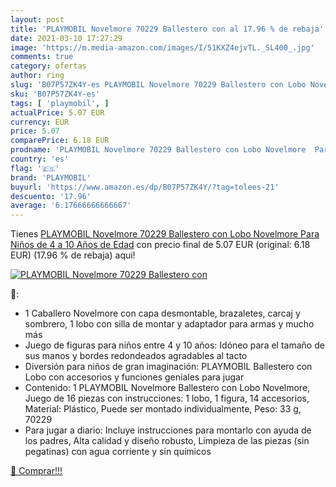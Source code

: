 ```yaml
---
layout: post
title: 'PLAYMOBIL Novelmore 70229 Ballestero con al 17.96 % de rebaja'
date: 2021-03-10 17:27:29
image: 'https://m.media-amazon.com/images/I/51KXZ4ejvTL._SL400_.jpg'
comments: true
category: ofertas
author: ring
slug: 'B07P57ZK4Y-es PLAYMOBIL Novelmore 70229 Ballestero con Lobo Novelmore...'
sku: 'B07P57ZK4Y-es'
tags: [ 'playmobil', ]
actualPrice: 5.07 EUR
currency: EUR
price: 5.07
comparePrice: 6.18 EUR
prodname: 'PLAYMOBIL Novelmore 70229 Ballestero con Lobo Novelmore  Para Niños de 4 a 10 Años de Edad'
country: 'es'
flag: '🇪🇸'
brand: 'PLAYMOBIL'
buyurl: 'https://www.amazon.es/dp/B07P57ZK4Y/?tag=tolees-21'
descuento: '17.96'
average: '6.17666666666667'
---
```


Tienes [PLAYMOBIL Novelmore 70229 Ballestero con Lobo Novelmore  Para Niños de 4 a 10 Años de Edad](https://www.amazon.es/dp/B07P57ZK4Y/?tag=tolees-21) con precio final de  5.07 EUR (original: 6.18 EUR) (17.96 %  de rebaja) aqui!

[![PLAYMOBIL Novelmore 70229 Ballestero con](https://m.media-amazon.com/images/I/51KXZ4ejvTL._SL400_.jpg)](https://www.amazon.es/dp/B07P57ZK4Y/?tag=tolees-21)

🔎:

- 1 Caballero Novelmore con capa desmontable, brazaletes, carcaj y sombrero, 1 lobo con silla de montar y adaptador para armas y mucho más
- Juego de figuras para niños entre 4 y 10 años: Idóneo para el tamaño de sus manos y bordes redondeados agradables al tacto
- Diversión para niños de gran imaginación: PLAYMOBIL Ballestero con Lobo con accesorios y funciones geniales para jugar
- Contenido: 1 PLAYMOBIL Novelmore Ballestero con Lobo Novelmore, Juego de 16 piezas con instrucciones: 1 lobo, 1 figura, 14 accesorios, Material: Plástico, Puede ser montado individualmente, Peso: 33 g, 70229
- Para jugar a diario: Incluye instrucciones para montarlo con ayuda de los padres, Alta calidad y diseño robusto, Limpieza de las piezas (sin pegatinas) con agua corriente y sin químicos

[🛒 Comprar!!!](https://www.amazon.es/dp/B07P57ZK4Y/?tag=tolees-21)

